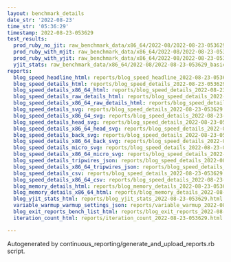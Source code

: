 ```yaml
---
layout: benchmark_details
date_str: '2022-08-23'
time_str: '05:36:29'
timestamp: 2022-08-23-053629
test_results:
  prod_ruby_no_jit: raw_benchmark_data/x86_64/2022-08/2022-08-23-053629_basic_benchmark_prod_ruby_no_jit.json
  prod_ruby_with_mjit: raw_benchmark_data/x86_64/2022-08/2022-08-23-053629_basic_benchmark_prod_ruby_with_mjit.json
  prod_ruby_with_yjit: raw_benchmark_data/x86_64/2022-08/2022-08-23-053629_basic_benchmark_prod_ruby_with_yjit.json
  yjit_stats: raw_benchmark_data/x86_64/2022-08/2022-08-23-053629_basic_benchmark_yjit_stats.json
reports:
  blog_speed_headline_html: reports/blog_speed_headline_2022-08-23-053629.html
  blog_speed_details_html: reports/blog_speed_details_2022-08-23-053629.html
  blog_speed_details_x86_64_html: reports/blog_speed_details_2022-08-23-053629.x86_64.html
  blog_speed_details_raw_details_html: reports/blog_speed_details_2022-08-23-053629.raw_details.html
  blog_speed_details_x86_64_raw_details_html: reports/blog_speed_details_2022-08-23-053629.x86_64.raw_details.html
  blog_speed_details_svg: reports/blog_speed_details_2022-08-23-053629.svg
  blog_speed_details_x86_64_svg: reports/blog_speed_details_2022-08-23-053629.x86_64.svg
  blog_speed_details_head_svg: reports/blog_speed_details_2022-08-23-053629.head.svg
  blog_speed_details_x86_64_head_svg: reports/blog_speed_details_2022-08-23-053629.x86_64.head.svg
  blog_speed_details_back_svg: reports/blog_speed_details_2022-08-23-053629.back.svg
  blog_speed_details_x86_64_back_svg: reports/blog_speed_details_2022-08-23-053629.x86_64.back.svg
  blog_speed_details_micro_svg: reports/blog_speed_details_2022-08-23-053629.micro.svg
  blog_speed_details_x86_64_micro_svg: reports/blog_speed_details_2022-08-23-053629.x86_64.micro.svg
  blog_speed_details_tripwires_json: reports/blog_speed_details_2022-08-23-053629.tripwires.json
  blog_speed_details_x86_64_tripwires_json: reports/blog_speed_details_2022-08-23-053629.x86_64.tripwires.json
  blog_speed_details_csv: reports/blog_speed_details_2022-08-23-053629.csv
  blog_speed_details_x86_64_csv: reports/blog_speed_details_2022-08-23-053629.x86_64.csv
  blog_memory_details_html: reports/blog_memory_details_2022-08-23-053629.html
  blog_memory_details_x86_64_html: reports/blog_memory_details_2022-08-23-053629.x86_64.html
  blog_yjit_stats_html: reports/blog_yjit_stats_2022-08-23-053629.html
  variable_warmup_warmup_settings_json: reports/variable_warmup_2022-08-23-053629.warmup_settings.json
  blog_exit_reports_bench_list_html: reports/blog_exit_reports_2022-08-23-053629.bench_list.html
  iteration_count_html: reports/iteration_count_2022-08-23-053629.html

---
```

Autogenerated by continuous_reporting/generate_and_upload_reports.rb script.
